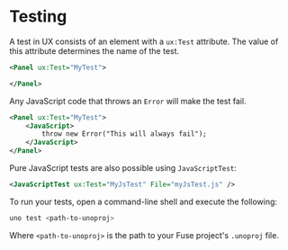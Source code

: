 # Testing

A test in UX consists of an element with a `ux:Test` attribute.
The value of this attribute determines the name of the test.

```xml
<Panel ux:Test="MyTest">

</Panel>
```

Any JavaScript code that throws an `Error` will make the test fail.

```xml
<Panel ux:Test="MyTest">
	<JavaScript>
		throw new Error("This will always fail");
	</JavaScript>
</Panel>
```

Pure JavaScript tests are also possible using `JavaScriptTest`:

```xml
<JavaScriptTest ux:Test="MyJsTest" File="myJsTest.js" />
```

To run your tests, open a command-line shell and execute the following:

```sh
uno test <path-to-unoproj>
```

Where `<path-to-unoproj>` is the path to your Fuse project's `.unoproj` file.